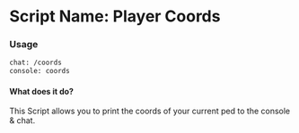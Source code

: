 # Script Name: Player Coords

### Usage 
```bash 
chat: /coords
console: coords
```

#### What does it do?
This Script allows you to print the coords of your current ped to the console & chat.
